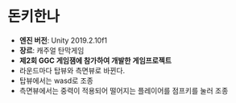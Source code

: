 # 돈키한나

- **엔진 버전**: Unity 2019.2.10f1
- **장르**: 캐주얼 탄막게임
- **제2회 GGC 게임잼에 참가하여 개발한 게임프로젝트**
- 라운드마다 탑뷰와 측면뷰로 바뀐다.
- 탑뷰에서는 wasd로 조종
- 측면뷰에서는 중력이 적용되어 떨어지는 플레이어를 점프키를 눌러 조종
